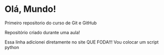 # Olá, Mundo!
 Primeiro repositorio do curso de Git e GitHub

 Repositório criado durante uma aula!
 
Essa linha adicionei diretamente no site QUE FODA!!!
Vou colocar um script python
